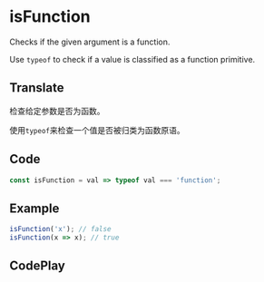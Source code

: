 # isFunction

Checks if the given argument is a function.

Use `typeof` to check if a value is classified as a function primitive.

## Translate

检查给定参数是否为函数。

使用`typeof`来检查一个值是否被归类为函数原语。

## Code

```js
const isFunction = val => typeof val === 'function';
```

## Example

```js
isFunction('x'); // false
isFunction(x => x); // true
```

## CodePlay

<template>
  <code-play codeplay-id="" />
</template>
